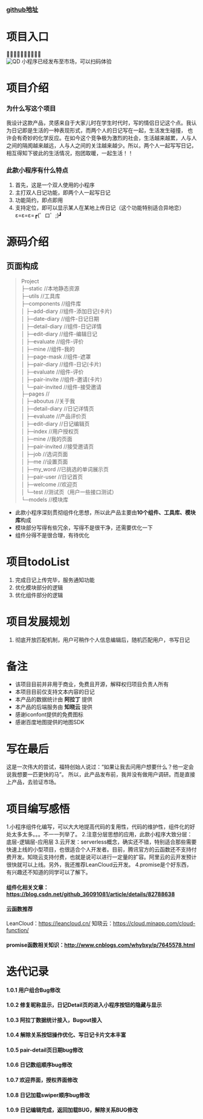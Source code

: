 ### [github地址](https://github.com/HuziG/WeChat-doubleDiary)
# 项目入口	
🎉🎉🎉🎉🎉🎉🎉🎉🎉🎉  
![QD](http://img-blog.csdnimg.cn/20190505173122202.jpg)
小程序已经发布至市场，可以扫码体验         

# 项目介绍
### 为什么写这个项目
我设计这款产品，灵感来自于大家儿时在学生时代时，写的情侣日记这个点。我认为日记即是生活的一种表现形式，而两个人的日记写在一起，生活发生碰撞，
也许会有奇妙的化学反应。在如今这个竞争极为激烈的社会，生活越来越累，人与人之间的隔阂越来越远，人与人之间的关注越来越少。所以，两个人一起写写日记，
相互得知下彼此的生活情况，抱团取暖，一起生活！！

### 此款小程序有什么特点
1. 首先，这是一个双人使用的小程序
2. 主打双人日记功能，即两个人一起写日记  
3. 功能简约，即点即用    
4. 支持定位，即可以显示某人在某地上传日记（这个功能特别适合异地恋）ε=ε=ε=┏(゜ロ゜;)┛

# 源码介绍
## 页面构成
>Project  
>├─static                  //本地静态资源  
>├─utils                   //工具库  
>├─components							//组件库  
>│	 ├─add-diary						//组件-添加日记(卡片)  
>│	 ├─date-diary						//组件-日记日期  
>│	 ├─detail-diary         //组件-日记详情  
>│	 ├─edit-diary  					//组件-编辑日记  
>│	 ├─evaluate							//组件-评价  
>│	 ├─mine									//组件-我的  
>│	 ├─page-mask						//组件-遮罩  
>│	 ├─pair-diary						//组件-日记(卡片)  
>│	 ├─evaluate							//组件-评价  
>│	 ├─pair-invite					//组件-邀请(卡片)  
>│	 └─pair-invited					//组件-接受邀请  
>├─pages                   //  
>│  ├─aboutus              //关于我  
>│  ├─detail-diary         //日记详情页  
>│  ├─evaluate             //产品评价页  
>│  ├─edit-diary           //日记编辑页  
>│  ├─index         				//用户授权页  
>│  ├─mine          				//我的页面  
>│  ├─pair-invited         //接受邀请页  
>│  ├─job                  //选词页面  
>│  ├─me                   //设置页面  
>│  ├─my_word              //已挑选的单词展示页  
>│  ├─pair-user            //日记首页  
>│  ├─welcome              //欢迎页  
>│  └─test                	//测试页（用户一些接口测试）  
>└─models                  //模块库  

* 此款小程序深刻贯彻组件化思想，所以此产品主要由**10个组件、工具库、模块库**构成
* 模块部分写得有些冗余，写得不是很干净，还需要优化一下
* 组件分得不是很合理，有待优化

# 项目todoList
1. 完成日记上传完毕，服务通知功能
2. 优化模块部分的逻辑
3. 优化组件部分的逻辑

# 项目发展规划
1. 彻底开放匹配机制，用户可稍作个人信息编辑后，随机匹配用户，书写日记

# 备注
* 该项目目前并非用于商业，免费且开源，解释权归项目负责人所有
* 本项目目前仅支持文本内容的日记
* 本产品的数据统计由 **阿拉丁** 提供
* 本产品的后端服务由 **知晓云** 提供
* 感谢iconfont提供的免费图标
* 感谢百度地图提供的地图SDK

# 写在最后
这是一次伟大的尝试，福特创始人说过：“如果让我去问用户想要什么？他一定会说我想要一匹更快的马”。
所以，此产品发布前，我并没有做用户调研。而是直接上产品，去验证市场。

# 项目编写感悟
1.小程序组件化编写，可以大大地提高代码的复用性，代码的维护性，组件化的好处太多太多。。。不一一列举了。
2.注意分层思想的应用，此款小程序大致分层：底层-逻辑层-应用层
3.云开发：serverless概念，确实还不错，特别适合那些需要快速上线的小型项目，也很适合个人开发者。目前，腾讯官方的云函数还不支持付费开发。知晓云支持付费，也就是说可以进行一定量的扩容。阿里云的云开发预计很快就可以上线。另外，我还推荐LeanCloud云开发。
4.promise是个好东西，有兴趣还不知道的同学可以了解下。

#### 组件化相关文章：https://blog.csdn.net/github_36091081/article/details/82788638
#### 云函数推荐
LeanCloud：https://leancloud.cn/
知晓云：https://cloud.minapp.com/cloud-function/
#### promise函数相关知识：http://www.cnblogs.com/whybxy/p/7645578.html

# 迭代记录
#### 1.0.1 用户组合Bug修改
#### 1.0.2 修复昵称显示，日记Detail页的进入小程序按钮的隐藏与显示
#### 1.0.3 阿拉丁数据统计接入，Bugout接入
#### 1.0.4 解除关系按钮操作优化、写日记卡片文本丰富
#### 1.0.5 pair-detail页日期bug修改
#### 1.0.6 日记数组顺序bug修改
#### 1.0.7 欢迎界面，授权界面修改
#### 1.0.8 日记加载swiper顺序bug修改
#### 1.0.9 日记编辑完成，返回加载BUG，解除关系BUG修改